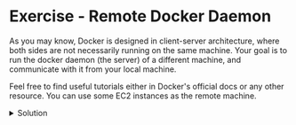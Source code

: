 # Exercise - Remote Docker Daemon
As you may know, Docker is designed in client-server architecture, where both sides are not necessarily running on the same machine. Your goal is to run the docker daemon (the server) of a different machine, and communicate with it from your local machine.

Feel free to find useful tutorials either in Docker's official docs or any other resource. You can use some EC2 instances as the remote machine.

<details>
  <summary>
     Solution
  </summary>

Create a directory in which we will create our custom daemon exec command:
```bash
sudo mkdir -p /etc/systemd/system/docker.service.d
```
Use `nano` to open the `options.conf` file:
```bash
sudo nano /etc/systemd/system/docker.service.d/options.conf
```
Add the below lines:
```bash
[Service]
ExecStart=
ExecStart=/usr/bin/dockerd -H unix:// -H tcp://0.0.0.0:2375
```
Reload the daemon and check the service status:
```bash
sudo systemctl daemon-reload
sudo systemctl restart docker
sudo systemctl status docker
```
From you local machine:
```bash
export DOCKER_HOST=tcp://<remote-machine-ip>:2375
```
Make sure port `2375` is accessible from outside the remote machine.

Run `docker info` and make sure you identify details of the remote daemon machine.

</details>